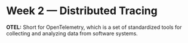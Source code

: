 # Week 2 — Distributed Tracing

**OTEL:** Short for OpenTelemetry, which is a set of standardized tools for collecting and analyzing data from software systems.
